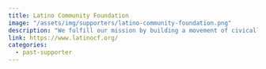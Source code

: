 ```yaml
---
title: Latino Community Foundation
image: "/assets/img/supporters/latino-community-foundation.png"
description: "We fulfill our mission by building a movement of civically engaged philanthropic leaders, investing in Latino-led organizations, and increasing political participation of Latinos in California."
link: https://www.latinocf.org/
categories:
  - past-supporter
---
```

